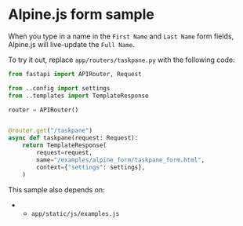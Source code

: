 # Alpine.js form sample

When you type in a name in the `First Name` and `Last Name` form fields, Alpine.js will live-update the `Full Name`.

To try it out, replace `app/routers/taskpane.py` with the following code:

```python
from fastapi import APIRouter, Request

from ..config import settings
from ..templates import TemplateResponse

router = APIRouter()


@router.get("/taskpane")
async def taskpane(request: Request):
    return TemplateResponse(
        request=request,
        name="/examples/alpine_form/taskpane_form.html",
        context={"settings": settings},
    )
```

This sample also depends on:

- - `app/static/js/examples.js`
